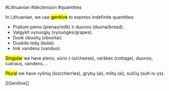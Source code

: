 #Lithuanian #declension #quantities 

In Lithuanian, we use <mark class="hltr-green">genitive</mark> to express indefinite quantities:

- Prašom pieno (pienas/milk) ir duonos (duona/bread).
- Valgykit vynuogių (vynuogės/grapes).
- Duok obuolių (obuoliai).
- Duokite ledų (ledai).
- Imk vandens (vanduo).

<mark class="hltr-orange">Singular</mark> we have pieno, sūrio (-is/cheese), varškės (cottage), duonos, cukraus, vandens....

<mark class="hltr-blue">Plural</mark> we have vyšnių (ios/cherries), grybų (ai), miltų (ai), sulčių (sult-is-ys).

[[Genitive]]